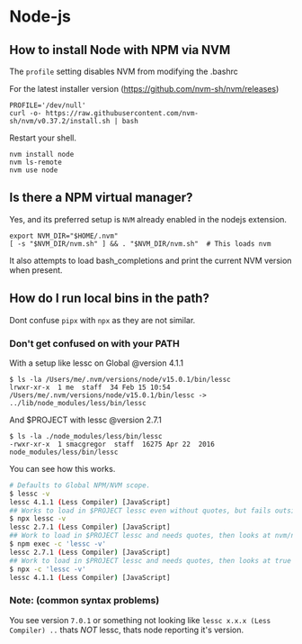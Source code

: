 # Node-js

## How to install Node with NPM via NVM

The `profile` setting disables NVM from modifying the .bashrc

For the latest installer version (https://github.com/nvm-sh/nvm/releases)

```shell
PROFILE='/dev/null'
curl -o- https://raw.githubusercontent.com/nvm-sh/nvm/v0.37.2/install.sh | bash
```

Restart your shell.

```shell
nvm install node
nvm ls-remote
nvm use node
```

## Is there a NPM virtual manager?

Yes, and its preferred setup is `NVM` already enabled in the nodejs extension.

```shell
export NVM_DIR="$HOME/.nvm"
[ -s "$NVM_DIR/nvm.sh" ] && . "$NVM_DIR/nvm.sh"  # This loads nvm
```

It also attempts to load bash_completions and print the current NVM version when present.

## How do I run local bins in the path?

Dont confuse `pipx` with `npx` as they are not similar.

### Don't get confused on with your PATH

With a setup like lessc on Global @version 4.1.1

```
$ ls -la /Users/me/.nvm/versions/node/v15.0.1/bin/lessc
lrwxr-xr-x  1 me  staff  34 Feb 15 10:54 /Users/me/.nvm/versions/node/v15.0.1/bin/lessc -> ../lib/node_modules/less/bin/lessc
```

And $PROJECT with lessc @version 2.7.1 

```
$ ls -la ./node_modules/less/bin/lessc
-rwxr-xr-x  1 smacgregor  staff  16275 Apr 22  2016 node_modules/less/bin/lessc
```

You can see how this works.

```bash
# Defaults to Global NPM/NVM scope.
$ lessc -v
lessc 4.1.1 (Less Compiler) [JavaScript]
## Works to load in $PROJECT lessc even without quotes, but fails outside of project
$ npx lessc -v
lessc 2.7.1 (Less Compiler) [JavaScript]
## Work to load in $PROJECT lessc and needs quotes, then looks at nvm/npm versioned global scope!
$ npm exec -c 'lessc -v'
lessc 2.7.1 (Less Compiler) [JavaScript]
## Work to load in $PROJECT lessc and needs quotes, then looks at true global scope!
$ npx -c 'lessc -v'
lessc 4.1.1 (Less Compiler) [JavaScript]
```

### Note: (common syntax problems)

You see version `7.0.1` or something not looking like `lessc x.x.x (Less Compiler) ..` thats *NOT* lessc, thats node reporting it's version. 
